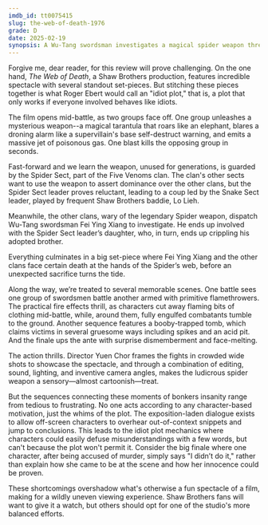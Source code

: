 ```yaml
---
imdb_id: tt0075415
slug: the-web-of-death-1976
grade: D
date: 2025-02-19
synopsis: A Wu-Tang swordsman investigates a magical spider weapon threatening the balance of power among martial arts clans.
---
```


Forgive me, dear reader, for this review will prove challenging. On the one hand, _The Web of Death_, a Shaw Brothers production, features incredible spectacle with several standout set-pieces. But stitching these pieces together is what Roger Ebert would call an "idiot plot," that is, a plot that only works if everyone involved behaves like idiots.

The film opens mid-battle, as two groups face off. One group unleashes a mysterious weapon--a magical tarantula that roars like an elephant, blares a droning alarm like a supervillain's base self-destruct warning, and emits a massive jet of poisonous gas. One blast kills the opposing group in seconds. 

Fast-forward and we learn the weapon, unused for generations, is guarded by the Spider Sect, part of the Five Venoms clan. The clan's other sects want to use the weapon to assert dominance over the other clans, but the Spider Sect leader proves reluctant, leading to a coup led by the Snake Sect leader, played by frequent Shaw Brothers baddie, Lo Lieh.

Meanwhile, the other clans, wary of the legendary Spider weapon, dispatch Wu-Tang swordsman Fei Ying Xiang to investigate. He ends up involved with the Spider Sect leader’s daughter, who, in turn, ends up crippling his adopted brother.

Everything culminates in a big set-piece where Fei Ying Xiang and the other clans face certain death at the hands of the Spider’s web, before an unexpected sacrifice turns the tide.

Along the way, we’re treated to several memorable scenes. One battle sees one group of swordsmen battle another armed with primitive flamethrowers. The practical fire effects thrill, as characters cut away flaming bits of clothing mid-battle, while, around them, fully engulfed combatants tumble to the ground. Another sequence features a booby-trapped tomb, which claims victims in several gruesome ways including spikes and an acid pit. And the finale ups the ante with surprise dismemberment and face-melting.

The action thrills. Director Yuen Chor frames the fights in crowded wide shots to showcase the spectacle, and through a combination of editing, sound, lighting, and inventive camera angles, makes the ludicrous spider weapon a sensory—almost cartoonish—treat.

But the sequences connecting these moments of bonkers insanity range from tedious to frustrating. No one acts according to any character-based motivation, just the whims of the plot. The exposition-laden dialogue exists to allow off-screen characters to overhear out-of-context snippets and jump to conclusions. This leads to the idiot plot mechanics where characters could easily defuse misunderstandings with a few words, but can't because the plot won't permit it. Consider the big finale where one character, after being accused of murder, simply says "I didn’t do it," rather than explain how she came to be at the scene and how her innocence could be proven.

These shortcomings overshadow what's otherwise a fun spectacle of a film, making for a wildly uneven viewing experience. Shaw Brothers fans will want to give it a watch, but others should opt for one of the studio's more balanced efforts.